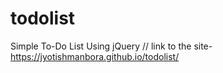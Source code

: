 # todolist
Simple To-Do List Using jQuery // link to the site- https://jyotishmanbora.github.io/todolist/
